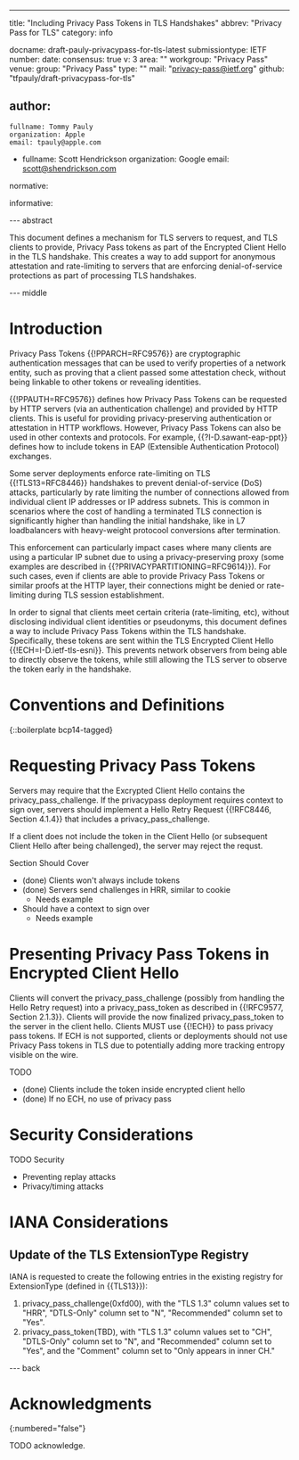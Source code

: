 ---
title: "Including Privacy Pass Tokens in TLS Handshakes"
abbrev: "Privacy Pass for TLS"
category: info

docname: draft-pauly-privacypass-for-tls-latest
submissiontype: IETF
number:
date:
consensus: true
v: 3
area: ""
workgroup: "Privacy Pass"
venue:
  group: "Privacy Pass"
  type: ""
  mail: "privacy-pass@ietf.org"
  github: "tfpauly/draft-privacypass-for-tls"

author:
 -
    fullname: Tommy Pauly
    organization: Apple
    email: tpauly@apple.com
 -
    fullname: Scott Hendrickson
    organization: Google
    email: scott@shendrickson.com

normative:

informative:


--- abstract

This document defines a mechanism for TLS servers to request, and TLS clients to
provide, Privacy Pass tokens as part of the Encrypted Client Hello in the TLS
handshake. This creates a way to add support for anonymous attestation and
rate-limiting to servers that are enforcing denial-of-service protections as
part of processing TLS handshakes.


--- middle

# Introduction

Privacy Pass Tokens {{!PPARCH=RFC9576}} are cryptographic authentication messages
that can be used to verify properties of a network entity, such as proving that a
client passed some attestation check, without being linkable to other tokens
or revealing identities.

{{!PPAUTH=RFC9576}} defines how Privacy Pass Tokens can be requested by HTTP servers
(via an authentication challenge) and provided by HTTP clients. This is useful
for providing privacy-preserving authentication or attestation in HTTP workflows.
However, Privacy Pass Tokens can also be used in other contexts and protocols.
For example, {{?I-D.sawant-eap-ppt}} defines how to include tokens in EAP
(Extensible Authentication Protocol) exchanges.

Some server deployments enforce rate-limiting on TLS {{!TLS13=RFC8446}}
handshakes to prevent denial-of-service (DoS) attacks, particularly by rate
limiting the number of connections allowed from individual client IP addresses
or IP address subnets. This is common in scenarios where the cost of handling a
terminated TLS connection is significantly higher than handling the initial
handshake, like in L7 loadbalancers with heavy-weight protocool conversions
after termination.

This enforcement can particularly impact cases where many clients are using a
particular IP subnet due to using a privacy-preserving proxy (some examples are
described in {{?PRIVACYPARTITIONING=RFC9614}}). For such cases, even if clients
are able to provide Privacy Pass Tokens or similar proofs at the HTTP layer,
their connections might be denied or rate-limiting during TLS session
establishment.

In order to signal that clients meet certain criteria (rate-limiting, etc),
without disclosing individual client identities or pseudonyms, this document
defines a way to include Privacy Pass Tokens within the TLS handshake.
Specifically, these tokens are sent within the TLS Encrypted Client Hello
{{!ECH=I-D.ietf-tls-esni}}. This  prevents network observers from being able to
directly observe the tokens, while still allowing the TLS server to observe the
token early in the handshake.

# Conventions and Definitions

{::boilerplate bcp14-tagged}

# Requesting Privacy Pass Tokens


Servers may require that the Excrypted Client Hello contains the
privacy_pass_challenge. If the privacypass deployment requires context to sign
over, servers should implement a Hello Retry Request {{!RFC8446, Section
4.1.4}} that includes a privacy_pass_challenge.

If a client does not include the token in the Client Hello (or subsequent Client
Hello after being challenged), the server may reject the requst.


Section Should Cover

- (done) Clients won't always include tokens
- (done) Servers send challenges in HRR, similar to cookie
   - Needs example
- Should have a context to sign over
  - Needs example


# Presenting Privacy Pass Tokens in Encrypted Client Hello

Clients will convert the privacy_pass_challenge (possibly from handling the
Hello Retry request) into a privacy_pass_token as described in {{!RFC9577,
Section 2.1.3}}. Clients will provide the now finalized privacy_pass_token to
the server in the client hello. Clients MUST use {{!ECH}} to pass privacy pass
tokens. If ECH is not supported, clients or deployments should not use Privacy
Pass tokens in TLS due to potentially adding more tracking entropy visible on
the wire.


TODO

- (done) Clients include the token inside encrypted client hello
- (done) If no ECH, no use of privacy pass


# Security Considerations

TODO Security

- Preventing replay attacks
- Privacy/timing attacks

# IANA Considerations

## Update of the TLS ExtensionType Registry

IANA is requested to create the following entries in the existing registry for
ExtensionType (defined in {{TLS13}}):

1. privacy_pass_challenge(0xfd00), with the "TLS 1.3" column values set to "HRR",
   "DTLS-Only" column set to "N", "Recommended" column set to "Yes".
1. privacy_pass_token(TBD), with "TLS 1.3" column values set to
   "CH", "DTLS-Only" column set to "N", and "Recommended" column set
   to "Yes", and the "Comment" column set to "Only appears in inner CH."

--- back

# Acknowledgments
{:numbered="false"}

TODO acknowledge.
